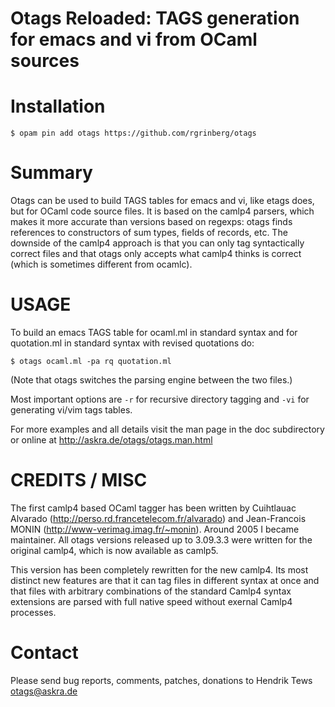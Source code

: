
Otags Reloaded: TAGS generation for emacs and vi from OCaml sources
===========================================================================

Installation
============

```
$ opam pin add otags https://github.com/rgrinberg/otags
```

Summary
=======

Otags can be used to build TAGS tables for emacs and vi, like etags
does, but for OCaml code source files. It is based on the camlp4
parsers, which makes it more accurate than versions based on regexps:
otags finds references to constructors of sum types, fields of
records, etc. The downside of the camlp4 approach is that you can only
tag syntactically correct files and that otags only accepts what
camlp4 thinks is correct (which is sometimes different from ocamlc).

USAGE
=====

To build an emacs TAGS table for ocaml.ml in standard syntax and
for quotation.ml in standard syntax with revised quotations do:

```
$ otags ocaml.ml -pa rq quotation.ml
```

(Note that otags switches the parsing engine between the two
files.)

Most important options are `-r` for recursive directory tagging and
`-vi` for generating vi/vim tags tables.

For more examples and all details visit the man page in the doc
subdirectory or online at http://askra.de/otags/otags.man.html

CREDITS / MISC
==============

The first camlp4 based OCaml tagger has been written by
Cuihtlauac Alvarado (http://perso.rd.francetelecom.fr/alvarado)
and Jean-Francois MONIN (http://www-verimag.imag.fr/~monin).
Around 2005 I became maintainer. All otags versions released up
to 3.09.3.3 were written for the original camlp4, which is now
available as camlp5. 

This version has been completely rewritten for the new camlp4. Its
most distinct new features are that it can tag files in different
syntax at once and that files with arbitrary combinations of the
standard Camlp4 syntax extensions are parsed with full native speed
without exernal Camlp4 processes.


Contact
=======

Please send bug reports, comments, patches, donations to 
Hendrik Tews <otags@askra.de>
